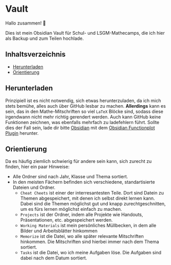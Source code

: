 # Vault

Hallo zusammen! 👋

Dies ist mein Obsidian Vault für Schul- und LSGM-Mathecamps, die ich hier als Backup und zum Teilen hochlade.

## Inhaltsverzeichnis

- [Herunterladen](#herunterladen)
- [Orientierung](#orientierung)

## Herunterladen

Prinzipiell ist es nicht notwendig, sich etwas herunterzuladen, da ich mich stets bemühe, alles auch über GitHub lesbar zu machen. **Allerdings** kann es sein, das in den Mathe-Mitschriften so viel `LaTeX` Blöcke sind, sodass diese irgendwann nicht mehr richtig gerendert werden. Auch kann GitHub keine Funktionen zeichnen, was ebenfalls mehrfach zu ladefehlern führt.
Sollte dies der Fall sein, lade dir bitte [Obsidian](https://obsidian.md/) mit dem [Obsidian Functionplot Plugin](https://github.com/leonhma/obsidian-functionplot) herunter.

## Orientierung

Da es häufig ziemlich schwierig für andere sein kann, sich zurecht zu finden, hier ein paar Hinweise:
- Alle Ordner sind nach Jahr, Klasse und Thema sortiert.
- In den meisten Fächern befinden sich verschiedene, standartisierte Dateien und Ordner.
	- `Cheat Cheets` ist einer der interresantesten Teile. Dort sind Datein zu Themen abgespeichert, mit denen ich selbst direkt lernen kann. Dabei sind die Themen möglichst gut und knapp zurechtgeschnitten, um es fürs lernen möglichst einfach zu machen.
	- `Projects` ist der Ordner, indem alle Projekte wie Handouts, Präsentationen, etc. abgespeichert werden.
	- `Working Materials` ist mein persönliches Müllbecken, in dem alle Bilder und Arbeitsblätter hinkommen
	- `Memorize` ist die Datei, wo alle später relevante Mitschriften hinkommen. Die Mitschriften sind hierbei immer nach dem Thema sortiert.
	- `Tasks` ist die Datei, wo ich meine Aufgaben löse. Die Aufgaben sind dabei nach dem Datum sortiert.

